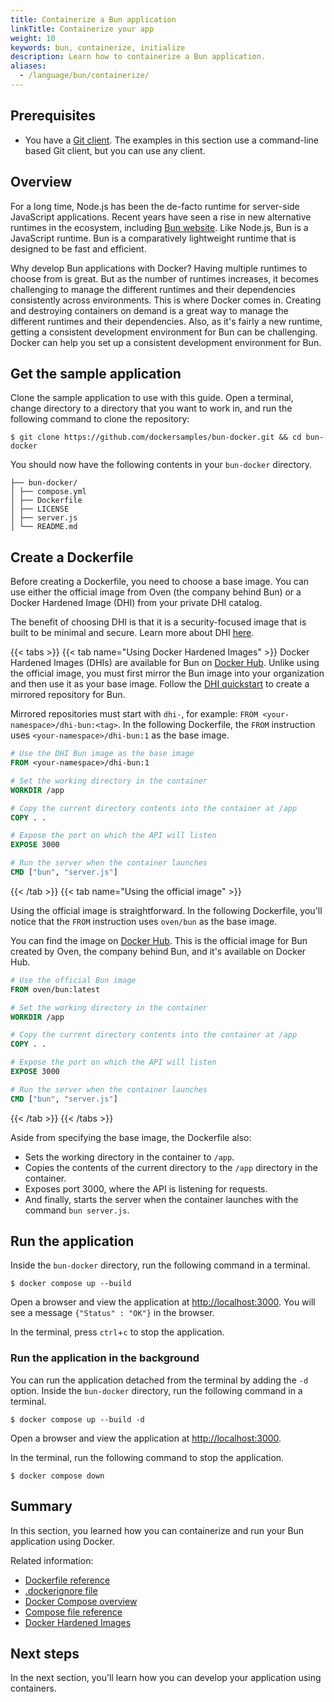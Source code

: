 ```yaml
---
title: Containerize a Bun application
linkTitle: Containerize your app
weight: 10
keywords: bun, containerize, initialize
description: Learn how to containerize a Bun application.
aliases:
  - /language/bun/containerize/
---
```


## Prerequisites

* You have a [Git client](https://git-scm.com/downloads). The examples in this section use a command-line based Git client, but you can use any client.

## Overview

For a long time, Node.js has been the de-facto runtime for server-side
JavaScript applications. Recent years have seen a rise in new alternative
runtimes in the ecosystem, including [Bun website](https://bun.sh/). Like
Node.js, Bun is a JavaScript runtime. Bun is a comparatively lightweight
runtime that is designed to be fast and efficient.

Why develop Bun applications with Docker? Having multiple runtimes to choose
from is great. But as the number of runtimes increases, it becomes challenging
to manage the different runtimes and their dependencies consistently across
environments. This is where Docker comes in. Creating and destroying containers
on demand is a great way to manage the different runtimes and their
dependencies. Also, as it's fairly a new runtime, getting a consistent
development environment for Bun can be challenging. Docker can help you set up
a consistent development environment for Bun.

## Get the sample application

Clone the sample application to use with this guide. Open a terminal, change
directory to a directory that you want to work in, and run the following
command to clone the repository:

```console
$ git clone https://github.com/dockersamples/bun-docker.git && cd bun-docker
```

You should now have the following contents in your `bun-docker` directory.

```text
├── bun-docker/
│ ├── compose.yml
│ ├── Dockerfile
│ ├── LICENSE
│ ├── server.js
│ └── README.md
```

## Create a Dockerfile

Before creating a Dockerfile, you need to choose a base image. You can use either the official image from Oven (the company behind Bun) or a Docker Hardened Image (DHI) from your private DHI catalog.

The benefit of choosing DHI is that it is a security-focused image that is built to be minimal and secure. Learn more about DHI [here](/dhi/).

{{< tabs >}}
{{< tab name="Using Docker Hardened Images" >}}
Docker Hardened Images (DHIs) are available for Bun on [Docker Hub](https://hub.docker.com/hardened-images/catalog/dhi/bun). Unlike using the official image, you must first mirror the Bun image into your organization and then use it as your base image. Follow the [DHI quickstart](/dhi/get-started/) to create a mirrored repository for Bun.

Mirrored repositories must start with `dhi-`, for example: `FROM <your-namespace>/dhi-bun:<tag>`. In the following Dockerfile, the `FROM` instruction uses `<your-namespace>/dhi-bun:1` as the base image.

```dockerfile
# Use the DHI Bun image as the base image
FROM <your-namespace>/dhi-bun:1

# Set the working directory in the container
WORKDIR /app

# Copy the current directory contents into the container at /app
COPY . .

# Expose the port on which the API will listen
EXPOSE 3000

# Run the server when the container launches
CMD ["bun", "server.js"]
```

{{< /tab >}}
{{< tab name="Using the official image" >}}

Using the official image is straightforward. In the following Dockerfile, you'll notice that the `FROM` instruction uses `oven/bun` as the base image.

You can find the image on [Docker Hub](https://hub.docker.com/r/oven/bun). This is the official image for Bun created by Oven, the company behind Bun, and it's available on Docker Hub.

```dockerfile
# Use the official Bun image
FROM oven/bun:latest

# Set the working directory in the container
WORKDIR /app

# Copy the current directory contents into the container at /app
COPY . .

# Expose the port on which the API will listen
EXPOSE 3000

# Run the server when the container launches
CMD ["bun", "server.js"]
```

{{< /tab >}}
{{< /tabs >}}

Aside from specifying the base image, the Dockerfile also:

- Sets the working directory in the container to `/app`.
- Copies the contents of the current directory to the `/app` directory in the container.
- Exposes port 3000, where the API is listening for requests.
- And finally, starts the server when the container launches with the command `bun server.js`.

## Run the application

Inside the `bun-docker` directory, run the following command in a terminal.

```console
$ docker compose up --build
```

Open a browser and view the application at [http://localhost:3000](http://localhost:3000). You will see a message `{"Status" : "OK"}` in the browser.

In the terminal, press `ctrl`+`c` to stop the application.

### Run the application in the background

You can run the application detached from the terminal by adding the `-d`
option. Inside the `bun-docker` directory, run the following command
in a terminal.

```console
$ docker compose up --build -d
```

Open a browser and view the application at [http://localhost:3000](http://localhost:3000).


In the terminal, run the following command to stop the application.

```console
$ docker compose down
```

## Summary

In this section, you learned how you can containerize and run your Bun
application using Docker.

Related information:

 - [Dockerfile reference](/reference/dockerfile.md)
 - [.dockerignore file](/reference/dockerfile.md#dockerignore-file)
 - [Docker Compose overview](/manuals/compose/_index.md)
 - [Compose file reference](/reference/compose-file/_index.md)
 - [Docker Hardened Images](/dhi/)

## Next steps

In the next section, you'll learn how you can develop your application using
containers.
